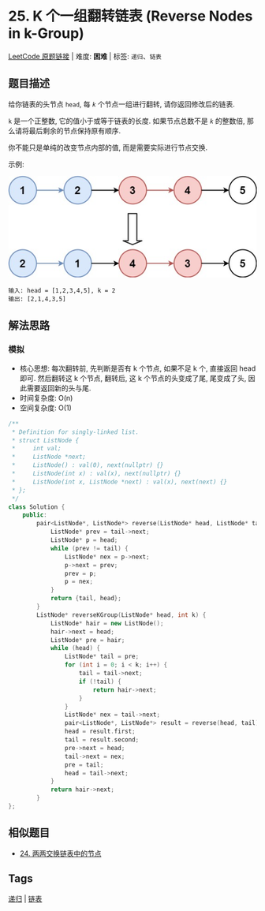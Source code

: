 # 25. K 个一组翻转链表 (Reverse Nodes in k-Group)

[LeetCode 原题链接](https://leetcode.cn/problems/reverse-nodes-in-k-group/) | 难度: **困难** | 标签: `递归`、`链表`

## 题目描述

给你链表的头节点 `head`, 每 _`k`_ 个节点一组进行翻转, 请你返回修改后的链表.

`k` 是一个正整数, 它的值小于或等于链表的长度. 如果节点总数不是 _`k`_ 的整数倍, 那么请将最后剩余的节点保持原有顺序.

你不能只是单纯的改变节点内部的值, 而是需要实际进行节点交换.

示例:

![25. K 个一组翻转链表 - 示例](/problems/0025-reverse-nodes-in-k-group/ex.png)

```plaintext
输入: head = [1,2,3,4,5], k = 2
输出: [2,1,4,3,5]
```

## 解法思路

### 模拟

- 核心思想: 每次翻转前, 先判断是否有 k 个节点, 如果不足 k 个, 直接返回 head 即可. 然后翻转这 k 个节点, 翻转后, 这 k 个节点的头变成了尾, 尾变成了头, 因此需要返回新的头与尾.
- 时间复杂度: O(n)
- 空间复杂度: O(1)

```cpp
/**
 * Definition for singly-linked list.
 * struct ListNode {
 *     int val;
 *     ListNode *next;
 *     ListNode() : val(0), next(nullptr) {}
 *     ListNode(int x) : val(x), next(nullptr) {}
 *     ListNode(int x, ListNode *next) : val(x), next(next) {}
 * };
 */
class Solution {
    public:
        pair<ListNode*, ListNode*> reverse(ListNode* head, ListNode* tail) {
            ListNode* prev = tail->next;
            ListNode* p = head;
            while (prev != tail) {
                ListNode* nex = p->next;
                p->next = prev;
                prev = p;
                p = nex;
            }
            return {tail, head};
        }
        ListNode* reverseKGroup(ListNode* head, int k) {
            ListNode* hair = new ListNode();
            hair->next = head;
            ListNode* pre = hair;
            while (head) {
                ListNode* tail = pre;
                for (int i = 0; i < k; i++) {
                    tail = tail->next;
                    if (!tail) {
                        return hair->next;
                    }
                }
                ListNode* nex = tail->next;
                pair<ListNode*, ListNode*> result = reverse(head, tail);
                head = result.first;
                tail = result.second;
                pre->next = head;
                tail->next = nex;
                pre = tail;
                head = tail->next;
            }
            return hair->next;
        }
};
```

## 相似题目

- [24. 两两交换链表中的节点](https://leetcode.cn/problems/swap-nodes-in-pairs/)

## Tags

[递归](/tags/recursion.md) | [链表](/tags/linked-list.md)
